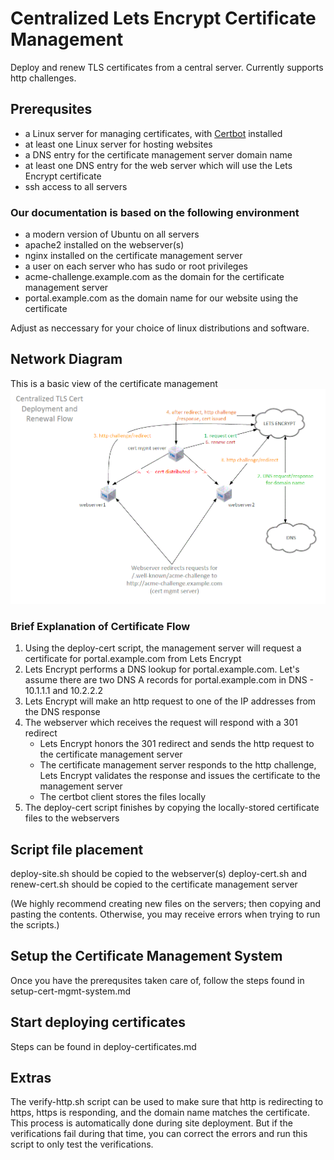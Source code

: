 # Centralized Lets Encrypt Certificate Management

Deploy and renew TLS certificates from a central server.
Currently supports http challenges.

## Prerequsites

- a Linux server for managing certificates, with [Certbot](https://certbot.eff.org/instructions) installed
- at least one Linux server for hosting websites
- a DNS entry for the certificate management server domain name
- at least one DNS entry for the web server which will use the Lets Encrypt certificate
- ssh access to all servers

### Our documentation is based on the following environment

- a modern version of Ubuntu on all servers
- apache2 installed on the webserver(s)
- nginx installed on the certificate management server
- a user on each server who has sudo or root privileges
- acme-challenge.example.com as the domain for the certificate management server
- portal.example.com as the domain name for our website using the certificate

Adjust as neccessary for your choice of linux distributions and software.

## Network Diagram

This is a basic view of the certificate management
![TLS Flow](./TLS-Flow.gif)

### Brief Explanation of Certificate Flow

1. Using the deploy-cert script, the management server will request a certificate for portal.example.com from Lets Encrypt
2. Lets Encrypt performs a DNS lookup for portal.example.com. Let's assume there are two DNS A records for portal.example.com in DNS - 10.1.1.1 and 10.2.2.2
3. Lets Encrypt will make an http request to one of the IP addresses from the DNS response
4. The webserver which receives the request will respond with a 301 redirect
    - Lets Encrypt honors the 301 redirect and sends the http request to the certificate management server
    - The certificate management server responds to the http challenge, Lets Encrypt validates the response and issues the certificate to the management server
    - The certbot client stores the files locally
5. The deploy-cert script finishes by copying the locally-stored certificate files to the webservers

## Script file placement

deploy-site.sh should be copied to the webserver(s)
deploy-cert.sh and renew-cert.sh should be copied to the certificate management server

(We highly recommend creating new files on the servers; then copying and pasting the contents. Otherwise, you may receive errors when trying to run the scripts.)

## Setup the Certificate Management System

Once you have the prerequsites taken care of, follow the steps found in setup-cert-mgmt-system.md

## Start deploying certificates

Steps can be found in deploy-certificates.md

## Extras

The verify-http.sh script can be used to make sure that http is redirecting to https, https is responding, and the domain name matches the certificate.
This process is automatically done during site deployment. But if the verifications fail during that time, you can correct the errors and run this script to only test the verifications.
